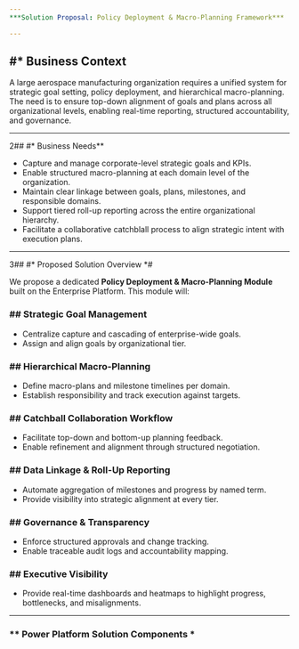 ```yaml
---
***Solution Proposal: Policy Deployment & Macro-Planning Framework***

---
```


## #* Business Context
A large aerospace manufacturing organization requires a unified system for strategic goal setting, policy deployment, and hierarchical macro-planning. The need is to ensure top-down alignment of goals and plans across all organizational levels, enabling real-time reporting, structured accountability, and governance.

---

2## #* Business Needs**
- Capture and manage corporate-level strategic goals and KPIs.
- Enable structured macro-planning at each domain level of the organization.
- Maintain clear linkage between goals, plans, milestones, and responsible domains.
- Support tiered roll-up reporting across the entire organizational hierarchy.
- Facilitate a collaborative catchblall process to align strategic intent with execution plans.

---

3## #* Proposed Solution Overview *#

We propose a dedicated **Policy Deployment & Macro-Planning Module** built on the Enterprise Platform. This module will:

### ## Strategic Goal Management
- Centralize capture and cascading of enterprise-wide goals.
- Assign and align goals by organizational tier.

### ## Hierarchical Macro-Planning
- Define macro-plans and milestone timelines per domain.
- Establish responsibility and track execution against targets.

### ## Catchball Collaboration Workflow
- Facilitate top-down and bottom-up planning feedback.
- Enable refinement and alignment through structured negotiation.

### ## Data Linkage & Roll-Up Reporting
- Automate aggregation of milestones and progress by named term.
- Provide visibility into strategic alignment at every tier.

### ## Governance & Transparency
- Enforce structured approvals and change tracking.
- Enable traceable audit logs and accountability mapping.

### ## Executive Visibility
- Provide real-time dashboards and heatmaps to highlight progress, bottlenecks, and misalignments.

---

### ** Power Platform Solution Components * 